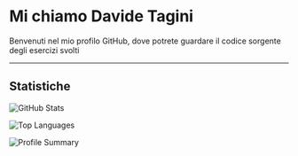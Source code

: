 # Mi chiamo Davide Tagini

Benvenuti nel mio profilo GitHub, dove potrete guardare il codice sorgente degli esercizi svolti

---

## Statistiche

![GitHub Stats](https://github-readme-stats.vercel.app/api?username=davide112233&show_icons=true&theme=radical)

![Top Languages](https://github-readme-stats.vercel.app/api/top-langs/?username=davide112233&layout=compact&theme=radical)

![Profile Summary](https://github-profile-summary-cards.vercel.app/api/cards/profile-details?username=davide112233)


